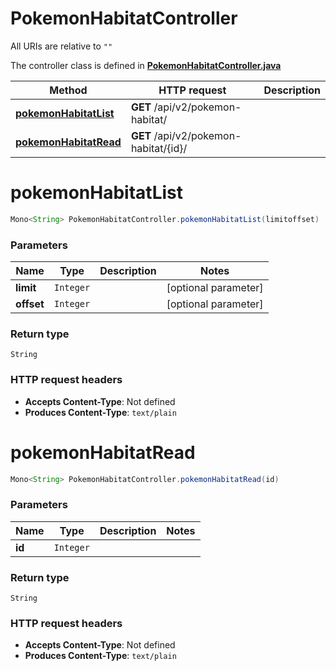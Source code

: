 # PokemonHabitatController

All URIs are relative to `""`

The controller class is defined in **[PokemonHabitatController.java](../../src/main/java/org/openapitools/controller/PokemonHabitatController.java)**

Method | HTTP request | Description
------------- | ------------- | -------------
[**pokemonHabitatList**](#pokemonHabitatList) | **GET** /api/v2/pokemon-habitat/ | 
[**pokemonHabitatRead**](#pokemonHabitatRead) | **GET** /api/v2/pokemon-habitat/{id}/ | 

<a name="pokemonHabitatList"></a>
# **pokemonHabitatList**
```java
Mono<String> PokemonHabitatController.pokemonHabitatList(limitoffset)
```



### Parameters
Name | Type | Description  | Notes
------------- | ------------- | ------------- | -------------
**limit** | `Integer` |  | [optional parameter]
**offset** | `Integer` |  | [optional parameter]

### Return type
`String`


### HTTP request headers
 - **Accepts Content-Type**: Not defined
 - **Produces Content-Type**: `text/plain`

<a name="pokemonHabitatRead"></a>
# **pokemonHabitatRead**
```java
Mono<String> PokemonHabitatController.pokemonHabitatRead(id)
```



### Parameters
Name | Type | Description  | Notes
------------- | ------------- | ------------- | -------------
**id** | `Integer` |  |

### Return type
`String`


### HTTP request headers
 - **Accepts Content-Type**: Not defined
 - **Produces Content-Type**: `text/plain`

